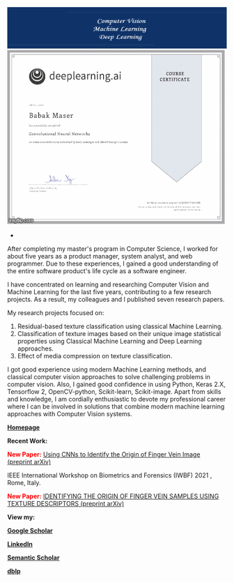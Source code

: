 </style>
</head>
<body>



<img src="https://github.com/BMaser/BMaser/blob/main/photo.png">

<img src="https://github.com/BMaser/Demo/blob/main/gif.gif?raw=true">

-

After completing my master's program in Computer Science, I worked for about five years as a product manager, system analyst, and web programmer. Due to these experiences, I gained a good understanding of the entire software product's life cycle as a software engineer.

I have concentrated on learning and researching Computer Vision and Machine Learning for the last five years, contributing to a few research projects. As a result, my colleagues and I published seven research papers.   

My research projects focused on:
    
1.	Residual-based texture classification using classical Machine Learning. 
2.	Classification of texture images based on their unique image statistical properties using Classical Machine Learning and Deep Learning approaches.
3.	Effect of media compression on texture classification. 
    
I got good experience using modern Machine Learning methods, and classical computer vision approaches to solve challenging problems in computer vision. Also, I gained good confidence in using Python, Keras 2.X, Tensorflow 2, OpenCV-python, Scikit-learn, Scikit-image.
Apart from skills and knowledge, I am cordially enthusiastic to devote my professional career where I can be involved in solutions that combine modern machine learning approaches with Computer Vision systems.  


<p> <a href="https://bmaser.github.io/" ><b> Homepage  </b></a>



<b>Recent Work:</b>

<div class="new_paper">
    <p><b style="color:red">New Paper:</b> <a href="https://arxiv.org/abs/2103.01632">Using CNNs to Identify the Origin of Finger Vein Image (preprint arXiv)</a>
    <p>IEEE International Workshop on Biometrics and Forensics (IWBF) 2021 , Rome, Italy.</p>

<div class="new_paper">
    <p><b style="color:red">New Paper:</b> <a href="https://arxiv.org/abs/2102.03992">IDENTIFYING THE ORIGIN OF FINGER VEIN SAMPLES USING TEXTURE DESCRIPTORS (preprint arXiv)</a></p>

</div>


<b>View my:</b>
<div>
    
<p> <a href="https://scholar.google.at/citations?user=guMbN5oAAAAJ&hl=de" ><b>Google Scholar  </b></a> 
<p> <a href="https://www.linkedin.com/in/bobak-babak-maser/"              ><b>LinkedIn        </b></a> 
<p> <a href="https://www.semanticscholar.org/author/Babak-Maser/145318803"><b>Semantic Scholar</b></a>
<p> <a href="https://dblp.org/pid/231/3417.html"                          ><b>dblp            </b></a> 
    
</div>


</body>
</html>

<!-- 
**BMaser/BMaser** is a âœ¨ _special_ âœ¨ repository because its `README.md` (this file) appears on your GitHub profile.
Here are some ideas to get you started:
### Hi there ðŸ‘‹

- ðŸ”­ Iâ€™m currently working on ...
- ðŸŒ± Iâ€™m currently learning ...
- ðŸ‘¯ Iâ€™m looking to collaborate on ...
- ðŸ¤” Iâ€™m looking for help with ...
- ðŸ’¬ Ask me about ...
- ðŸ“« How to reach me: ...
- ðŸ˜„ Pronouns: ...
- âš¡ Fun fact: ... 
-->

